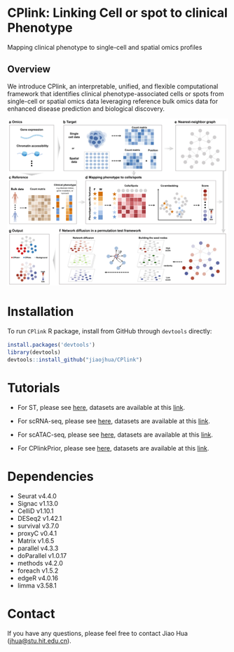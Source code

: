 # CPlink: Linking Cell or spot to clinical Phenotype
Mapping clinical phenotype to single-cell and spatial omics profiles 

## Overview
We introduce CPlink, an interpretable, unified, and flexible computational framework that identifies clinical phenotype-associated cells or spots from single-cell or spatial omics data leveraging reference bulk omics data for enhanced disease prediction and biological discovery.

<p align="center">
<img  src="vignettes/CPlink.jpg" width="800" height=auto > 
</p>

# Installation
To run ``CPlink`` R package, install from GitHub through ``devtools`` directly:
```R
install.packages('devtools')
library(devtools)
devtools::install_github("jiaojhua/CPlink")
```

# Tutorials

* For ST, please see [here](https://github.com/jiaojhua/CPlink/blob/main/vignettes/Tutorial-ST.ipynb), datasets are available at this [link](https://github.com/jiaojhua/CPlink_analysis/tree/main/Testdata/ST).

* For scRNA-seq, please see [here](https://github.com/jiaojhua/CPlink/blob/main/vignettes/Tutorial-scRNA-seq.ipynb), datasets are available at this [link](https://drive.google.com/drive/folders/1cp5thfClw262LneR3bm9jnf8jqIWN-yH?usp=drive_link).

* For scATAC-seq, please see [here](https://github.com/jiaojhua/CPlink/blob/main/vignettes/Tutorial-scATAC-seq.ipynb), datasets are available at this [link](https://drive.google.com/drive/folders/1vM-qbFdxVd2UnX-vnTQwCXOtm6Pz7Z7f?usp=drive_link).

* For CPlinkPrior, please see [here](https://github.com/jiaojhua/CPlink/blob/main/vignettes/Tutorial-CPlinkPrior.ipynb), datasets are available at this [link](https://drive.google.com/drive/folders/117W5neDCXxcnlfKPLeqM8LEWgcdvmVwy?usp=drive_link).

# Dependencies
- Seurat v4.4.0
- Signac v1.13.0
- CelliD v1.10.1
- DESeq2 v1.42.1
- survival v3.7.0
- proxyC v0.4.1
- Matrix v1.6.5
- parallel v4.3.3
- doParallel v1.0.17
- methods v4.2.0
- foreach v1.5.2
- edgeR v4.0.16
- limma v3.58.1

# Contact
If you have any questions, please feel free to contact Jiao Hua (jhua@stu.hit.edu.cn).
